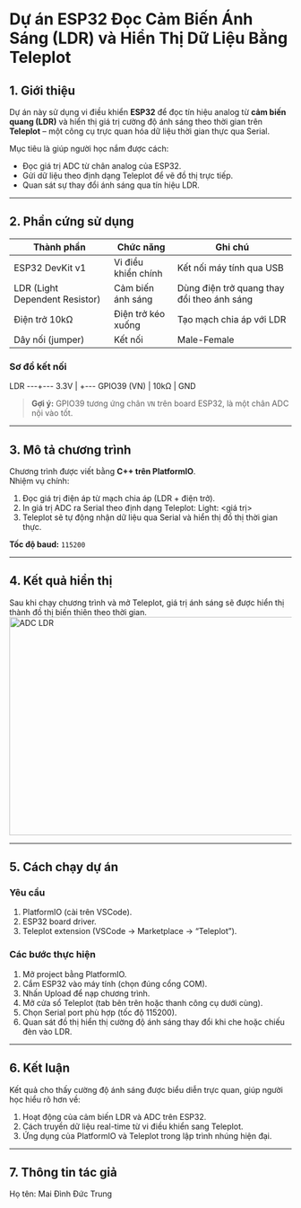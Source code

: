 # Dự án ESP32 Đọc Cảm Biến Ánh Sáng (LDR) và Hiển Thị Dữ Liệu Bằng Teleplot

## 1. Giới thiệu

Dự án này sử dụng vi điều khiển **ESP32** để đọc tín hiệu analog từ **cảm biến quang (LDR)** và hiển thị giá trị cường độ ánh sáng theo thời gian trên **Teleplot** – một công cụ trực quan hóa dữ liệu thời gian thực qua Serial.  

Mục tiêu là giúp người học nắm được cách:

- Đọc giá trị ADC từ chân analog của ESP32.  
- Gửi dữ liệu theo định dạng Teleplot để vẽ đồ thị trực tiếp.  
- Quan sát sự thay đổi ánh sáng qua tín hiệu LDR.

---

## 2. Phần cứng sử dụng

| Thành phần | Chức năng | Ghi chú |
|-------------|------------|---------|
| ESP32 DevKit v1 | Vi điều khiển chính | Kết nối máy tính qua USB |
| LDR (Light Dependent Resistor) | Cảm biến ánh sáng | Dùng điện trở quang thay đổi theo ánh sáng |
| Điện trở 10kΩ | Điện trở kéo xuống | Tạo mạch chia áp với LDR |
| Dây nối (jumper) | Kết nối | Male-Female |

### Sơ đồ kết nối

LDR ---+--- 3.3V
|
+--- GPIO39 (VN)
|
10kΩ
|
GND

> **Gợi ý:** GPIO39 tương ứng chân `VN` trên board ESP32, là một chân ADC nội vào tốt.

---

## 3. Mô tả chương trình

Chương trình được viết bằng **C++ trên PlatformIO**.  
Nhiệm vụ chính:

1. Đọc giá trị điện áp từ mạch chia áp (LDR + điện trở).  
2. In giá trị ADC ra Serial theo định dạng Teleplot:
   Light: <giá trị>
3. Teleplot sẽ tự động nhận dữ liệu qua Serial và hiển thị đồ thị thời gian thực.

**Tốc độ baud:** `115200`

---

## 4. Kết quả hiển thị

Sau khi chạy chương trình và mở Teleplot, giá trị ánh sáng sẽ được hiển thị thành đồ thị biến thiên theo thời gian.
<img width="831" height="389" alt="ADC LDR" src="https://github.com/user-attachments/assets/39ff05e4-d469-46ec-b123-fb695c46d7e9" />

---

## 5. Cách chạy dự án

### Yêu cầu

1. PlatformIO (cài trên VSCode).
2. ESP32 board driver.
3. Teleplot extension (VSCode → Marketplace → “Teleplot”).

### Các bước thực hiện

1. Mở project bằng PlatformIO.
2. Cắm ESP32 vào máy tính (chọn đúng cổng COM).
3. Nhấn Upload để nạp chương trình.
4. Mở cửa sổ Teleplot (tab bên trên hoặc thanh công cụ dưới cùng).
5. Chọn Serial port phù hợp (tốc độ 115200).
6. Quan sát đồ thị hiển thị cường độ ánh sáng thay đổi khi che hoặc chiếu đèn vào LDR.

---

## 6. Kết luận

Kết quả cho thấy cường độ ánh sáng được biểu diễn trực quan, giúp người học hiểu rõ hơn về:
1. Hoạt động của cảm biến LDR và ADC trên ESP32.
2. Cách truyền dữ liệu real-time từ vi điều khiển sang Teleplot.
3. Ứng dụng của PlatformIO và Teleplot trong lập trình nhúng hiện đại.

---

## 7. Thông tin tác giả

Họ tên: Mai Đình Đức Trung
